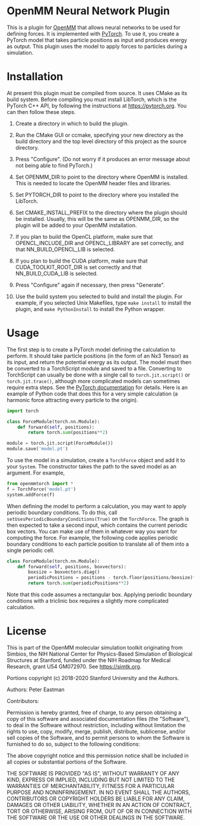 OpenMM Neural Network Plugin
============================

This is a plugin for [OpenMM](http://openmm.org) that allows neural networks
to be used for defining forces.  It is implemented with [PyTorch](https://pytorch.org/).
To use it, you create a PyTorch model that takes particle positions as input
and produces energy as output.  This plugin uses the model to apply
forces to particles during a simulation.

Installation
============

At present this plugin must be compiled from source.  It uses CMake as its build
system.  Before compiling you must install LibTorch, which is the PyTorch C++ API,
by following the instructions at https://pytorch.org.  You can then
follow these steps.

1. Create a directory in which to build the plugin.

2. Run the CMake GUI or ccmake, specifying your new directory as the build directory and the top
level directory of this project as the source directory.

3. Press "Configure".  (Do not worry if it produces an error message about not being able to find PyTorch.)

4. Set OPENMM_DIR to point to the directory where OpenMM is installed.  This is needed to locate
the OpenMM header files and libraries.

5. Set PYTORCH_DIR to point to the directory where you installed the LibTorch.

6. Set CMAKE_INSTALL_PREFIX to the directory where the plugin should be installed.  Usually,
this will be the same as OPENMM_DIR, so the plugin will be added to your OpenMM installation.

7. If you plan to build the OpenCL platform, make sure that OPENCL_INCLUDE_DIR and
OPENCL_LIBRARY are set correctly, and that NN_BUILD_OPENCL_LIB is selected.

8. If you plan to build the CUDA platform, make sure that CUDA_TOOLKIT_ROOT_DIR is set correctly
and that NN_BUILD_CUDA_LIB is selected.

9. Press "Configure" again if necessary, then press "Generate".

10. Use the build system you selected to build and install the plugin.  For example, if you
selected Unix Makefiles, type `make install` to install the plugin, and `make PythonInstall` to
install the Python wrapper.

Usage
=====

The first step is to create a PyTorch model defining the calculation to
perform.  It should take particle positions (in the form of an Nx3 Tensor) as
its input, and return the potential energy as its output.  The model must then be
converted to a TorchScript module and saved to a file.  Converting to TorchScript
can usually be done with a single call to `torch.jit.script()` or `torch.jit.trace()`,
although more complicated models can sometimes require extra steps.  See the
[PyTorch documentation](https://pytorch.org/tutorials/beginner/Intro_to_TorchScript_tutorial.html)
for details.  Here is an example of Python code that does this for a very
simple calculation (a harmonic force attracting every particle to the origin).

```python
import torch

class ForceModule(torch.nn.Module):
    def forward(self, positions):
        return torch.sum(positions**2)

module = torch.jit.script(ForceModule())
module.save('model.pt')
```

To use the model in a simulation, create a `TorchForce` object and add
it to your `System`.  The constructor takes the path to the saved model as an
argument.  For example,

```python
from openmmtorch import *
f = TorchForce('model.pt')
system.addForce(f)
```

When defining the model to perform a calculation, you may want to apply
periodic boundary conditions.  To do this, call `setUsesPeriodicBoundaryConditions(True)`
on the `TorchForce`.  The graph is then expected to take a second input,
which contains the current periodic box vectors.  You
can make use of them in whatever way you want for computing the force.  For
example, the following code applies periodic boundary conditions to each
particle position to translate all of them into a single periodic cell.

```python
class ForceModule(torch.nn.Module):
    def forward(self, positions, boxvectors):
        boxsize = boxvectors.diag()
        periodicPositions = positions - torch.floor(positions/boxsize)*boxsize
        return torch.sum(periodicPositions**2)
```

Note that this code assumes a rectangular box.  Applying periodic boundary
conditions with a triclinic box requires a slightly more complicated
calculation.

License
=======

This is part of the OpenMM molecular simulation toolkit originating from
Simbios, the NIH National Center for Physics-Based Simulation of
Biological Structures at Stanford, funded under the NIH Roadmap for
Medical Research, grant U54 GM072970. See https://simtk.org.

Portions copyright (c) 2018-2020 Stanford University and the Authors.

Authors: Peter Eastman

Contributors:

Permission is hereby granted, free of charge, to any person obtaining a
copy of this software and associated documentation files (the "Software"),
to deal in the Software without restriction, including without limitation
the rights to use, copy, modify, merge, publish, distribute, sublicense,
and/or sell copies of the Software, and to permit persons to whom the
Software is furnished to do so, subject to the following conditions:

The above copyright notice and this permission notice shall be included in
all copies or substantial portions of the Software.

THE SOFTWARE IS PROVIDED "AS IS", WITHOUT WARRANTY OF ANY KIND, EXPRESS OR
IMPLIED, INCLUDING BUT NOT LIMITED TO THE WARRANTIES OF MERCHANTABILITY,
FITNESS FOR A PARTICULAR PURPOSE AND NONINFRINGEMENT. IN NO EVENT SHALL
THE AUTHORS, CONTRIBUTORS OR COPYRIGHT HOLDERS BE LIABLE FOR ANY CLAIM,
DAMAGES OR OTHER LIABILITY, WHETHER IN AN ACTION OF CONTRACT, TORT OR
OTHERWISE, ARISING FROM, OUT OF OR IN CONNECTION WITH THE SOFTWARE OR THE
USE OR OTHER DEALINGS IN THE SOFTWARE.

